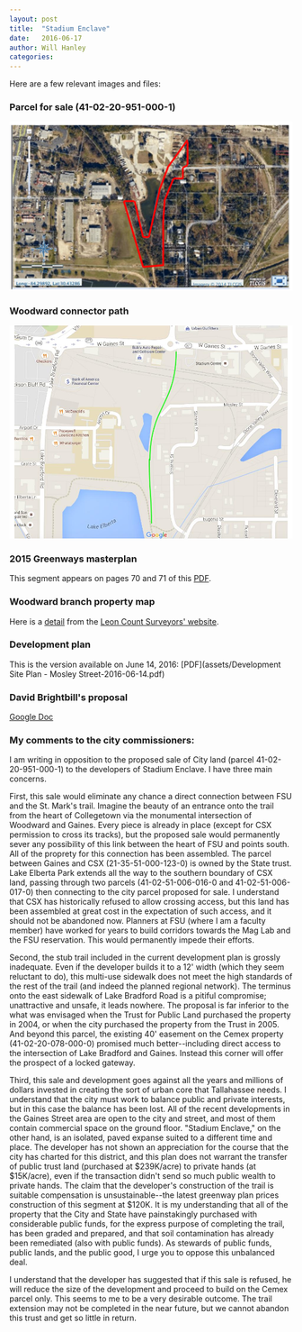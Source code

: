 ```yaml
---
layout: post
title:	"Stadium Enclave"
date:	2016-06-17
author: Will Hanley
categories: 
---
```


Here are a few relevant images and files:

### Parcel for sale (41-02-20-951-000-1)
![Parcel for Sale](images/parcel-for-sale.png)

### Woodward connector path
![Woodward Connector](images/Woodward-connector.jpg)

### 2015 Greenways masterplan
This segment appears on pages 70 and 71 of this [PDF](http://cms.leoncountyfl.gov/coadmin/agenda/attach/150707/A0901.pdf).

### Woodward branch property map
Here is a [detail](images/detail-woodward-branch.png) from the [Leon Count Surveyors' website](http://www.leonpa.org/pt/maps/mapadv.aspx).

### Development plan
This is the version available on June 14, 2016: [PDF](assets/Development Site Plan - Mosley Street-2016-06-14.pdf)

### David Brightbill's proposal
[Google Doc](https://docs.google.com/document/d/1G2Qq_Z6NX1UjOtxzzAtnCFEsjWrkv0BAOX78X1A6Wv0/edit)

### My comments to the city commissioners:

I am writing in opposition to the proposed sale of City land (parcel 41-02-20-951-000-1) to the developers of Stadium Enclave. I have three main concerns.

First, this sale would eliminate any chance a direct connection between FSU and the St. Mark's trail. Imagine the beauty of an entrance onto the trail from the heart of Collegetown via the monumental intersection of Woodward and Gaines. Every piece is already in place (except for CSX permission to cross its tracks), but the proposed sale would permanently sever any possibility of this link between the heart of FSU and points south. All of the proprety for this connection has been assembled. The parcel between Gaines and CSX (21-35-51-000-123-0) is owned by the State trust. Lake Elberta Park extends all the way to the southern boundary of CSX land, passing through two parcels (41-02-51-006-016-0 and 41-02-51-006-017-0) then connecting to the city parcel proposed for sale. I understand that CSX has historically refused to allow crossing access, but this land has been assembled at great cost in the expectation of such access, and it should not be abandoned now. Planners at FSU (where I am a faculty member) have worked for years to build corridors towards the Mag Lab and the FSU reservation. This would permanently impede their efforts.

Second, the stub trail included in the current development plan is grossly inadequate. Even if the developer builds it to a 12' width (which they seem reluctant to do), this multi-use sidewalk does not meet the high standards of the rest of the trail (and indeed the planned regional network). The terminus onto the east sidewalk of Lake Bradford Road is a pitiful compromise; unattractive and unsafe, it leads nowhere. The proposal is far inferior to the what was envisaged when the Trust for Public Land purchased the property in 2004, or when the city purchased the property from the Trust in 2005. And beyond this parcel, the existing 40' easement on the Cemex property (41-02-20-078-000-0) promised much better--including direct access to the intersection of Lake Bradford and Gaines. Instead this corner will offer the prospect of a locked gateway.

Third, this sale and development goes against all the years and millions of dollars invested in creating the sort of urban core that Tallahassee needs. I understand that the city must work to balance public and private interests, but in this case the balance has been lost. All of the recent developments in the Gaines Street area are open to the city and street, and most of them contain commercial space on the ground floor. "Stadium Enclave," on the other hand, is an isolated, paved expanse suited to a different time and place. The developer has not shown an appreciation for the course that the city has charted for this district, and this plan does not warrant the transfer of public trust land (purchased at $239K/acre) to private hands (at $15K/acre), even if the transaction didn't send so much public wealth to private hands. The claim that the developer's construction of the trail is suitable compensation is unsustainable--the latest greenway plan prices construction of this segment at $120K. It is my understanding that all of the property that the City and State have painstakingly purchased with considerable public funds, for the express purpose of completing the trail, has been graded and prepared, and that soil contamination has already been remediated (also with public funds). As stewards of public funds, public lands, and the public good, I urge you to oppose this unbalanced deal.

I understand that the developer has suggested that if this sale is refused, he will reduce the size of the development and proceed to build on the Cemex parcel only. This seems to me to be a very desirable outcome. The trail extension may not be completed in the near future, but we cannot abandon this trust and get so little in return.

